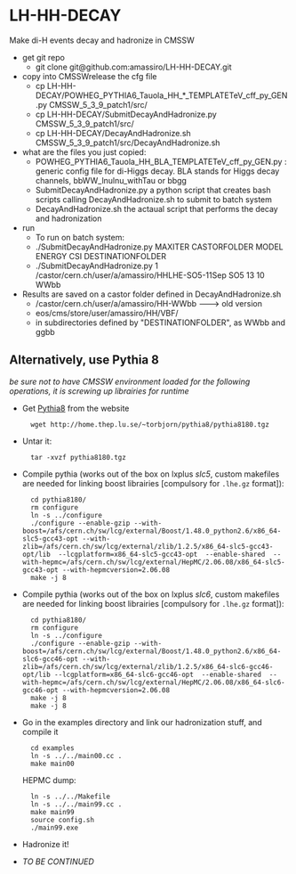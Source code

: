 LH-HH-DECAY
===========

Make di-H events decay and hadronize in CMSSW




<ul>
  <li>get git repo
    <ul>
      <li>git clone git@github.com:amassiro/LH-HH-DECAY.git</li>
    </ul>
  </li>
  <li>copy into CMSSWrelease the cfg file
    <ul>           
      <li>cp LH-HH-DECAY/POWHEG_PYTHIA6_Tauola_HH_*_TEMPLATETeV_cff_py_GEN.py  CMSSW_5_3_9_patch1/src/</li>
      <li>cp LH-HH-DECAY/SubmitDecayAndHadronize.py     CMSSW_5_3_9_patch1/src/</li>
      <li>cp LH-HH-DECAY/DecayAndHadronize.sh  CMSSW_5_3_9_patch1/src/DecayAndHadronize.sh</li>
    </ul>
  </li>
  <li>what are the files you just copied:
    <ul>
      <li>POWHEG_PYTHIA6_Tauola_HH_BLA_TEMPLATETeV_cff_py_GEN.py  :    generic config file for di-Higgs decay. BLA stands for Higgs decay channels, bbWW_lnulnu_withTau or bbgg </li>
      <li>SubmitDecayAndHadronize.py   a python script that creates bash scripts calling DecayAndHadronize.sh to submit to batch system</li>
      <li>DecayAndHadronize.sh  the actaual script that performs the decay and hadronization</li>
    </ul>
  </li>
  <li>run
    <ul>
      <li> To run on batch system:</li>
      <li>   ./SubmitDecayAndHadronize.py    MAXITER    CASTORFOLDER                                  MODEL    ENERGY     CSI      DESTINATIONFOLDER  </li>
      <li>   ./SubmitDecayAndHadronize.py     1    /castor/cern.ch/user/a/amassiro/HHLHE-SO5-11Sep      SO5      13         10       WWbb </li>
    </ul>
  </li>
  <li>Results are saved on a castor folder defined in DecayAndHadronize.sh
    <ul>
      <li>/castor/cern.ch/user/a/amassiro/HH-WWbb   ---> old version</li>
      <li>eos/cms/store/user/amassiro/HH/VBF/</li>
      <li>in subdirectories defined by "DESTINATIONFOLDER", as WWbb and ggbb</li>
    </ul>
  </li>
</ul>


## Alternatively, use Pythia 8 ##

_be sure not to have CMSSW environment loaded for the following operations, it is screwing up librairies for runtime_

* Get [Pythia8](http://home.thep.lu.se/~torbjorn/Pythia.html) from the website

        wget http://home.thep.lu.se/~torbjorn/pythia8/pythia8180.tgz

* Untar it:

        tar -xvzf pythia8180.tgz

* Compile pythia (works out of the box on lxplus *slc5*, custom makefiles are needed for linking boost librairies [compulsory for `.lhe.gz` format]):

        cd pythia8180/
        rm configure
        ln -s ../configure
        ./configure --enable-gzip --with-boost=/afs/cern.ch/sw/lcg/external/Boost/1.48.0_python2.6/x86_64-slc5-gcc43-opt --with-zlib=/afs/cern.ch/sw/lcg/external/zlib/1.2.5/x86_64-slc5-gcc43-opt/lib  --lcgplatform=x86_64-slc5-gcc43-opt  --enable-shared  --with-hepmc=/afs/cern.ch/sw/lcg/external/HepMC/2.06.08/x86_64-slc5-gcc43-opt --with-hepmcversion=2.06.08
        make -j 8


* Compile pythia (works out of the box on lxplus *slc6*, custom makefiles are needed for linking boost librairies [compulsory for `.lhe.gz` format]):

        cd pythia8180/
        rm configure
        ln -s ../configure
        ./configure --enable-gzip --with-boost=/afs/cern.ch/sw/lcg/external/Boost/1.48.0_python2.6/x86_64-slc6-gcc46-opt --with-zlib=/afs/cern.ch/sw/lcg/external/zlib/1.2.5/x86_64-slc6-gcc46-opt/lib --lcgplatform=x86_64-slc6-gcc46-opt  --enable-shared  --with-hepmc=/afs/cern.ch/sw/lcg/external/HepMC/2.06.08/x86_64-slc6-gcc46-opt --with-hepmcversion=2.06.08
        make -j 8
        make -j 8


* Go in the examples directory and link our hadronization stuff, and compile it

        cd examples
        ln -s ../../main00.cc .
        make main00


  HEPMC dump:

        ln -s ../../Makefile
        ln -s ../../main99.cc .
        make main99
        source config.sh
        ./main99.exe


* Hadronize it!

* _TO BE CONTINUED_



